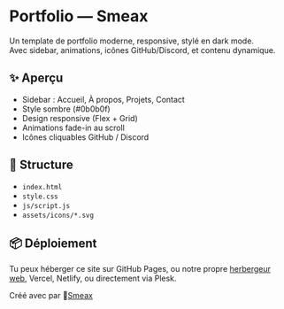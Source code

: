 # Portfolio — Smeax

Un template de portfolio moderne, responsive, stylé en dark mode.  
Avec sidebar, animations, icônes GitHub/Discord, et contenu dynamique.

## ✨ Aperçu
- Sidebar : Accueil, À propos, Projets, Contact
- Style sombre (#0b0b0f)
- Design responsive (Flex + Grid)
- Animations fade-in au scroll
- Icônes cliquables GitHub / Discord

## 📁 Structure
- `index.html`
- `style.css`
- `js/script.js`
- `assets/icons/*.svg`

## 📦 Déploiement
Tu peux héberger ce site sur GitHub Pages, ou notre propre [herbergeur web](https://discord.gg/5n9eRufakB), Vercel, Netlify, ou directement via Plesk.



Créé avec par 💙[Smeax](https://smeax.fr)
